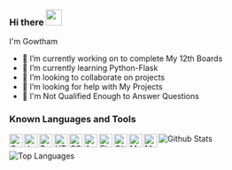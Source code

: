 ### Hi there <img src="https://github.com/rajput2107/rajput2107/blob/master/Assets/Hi.gif" width="29px"> 
I'm Gowtham

- 🔭 I’m currently working on to complete My 12th Boards
- 🌱 I’m currently learning Python-Flask
- 👯 I’m looking to collaborate on projects
- 🤔 I’m looking for help with My Projects
- 💬 I'm Not Qualified Enough to Answer Questions

### Known Languages and Tools

<img align="left" alt="C" width="24px" src="https://cdn.jsdelivr.net/npm/simple-icons@3.2.0/icons/c.svg" />

<img align="left" alt="Java" width="24px" src="https://cdn.jsdelivr.net/npm/simple-icons@3.2.0/icons/java.svg" />

<img align="left" alt="Python" width="24px" src="https://cdn.jsdelivr.net/npm/simple-icons@3.2.0/icons/python.svg" />


<img align="left" alt="HTML" width="24px" src="https://cdn.jsdelivr.net/npm/simple-icons@3.2.0/icons/html5.svg" />

<img align="left" alt="CSS" width="24px" src="https://cdn.jsdelivr.net/npm/simple-icons@3.2.0/icons/css3.svg" />

<img align="left" alt="Android" width="24px" src="https://cdn.jsdelivr.net/npm/simple-icons@3.2.0/icons/android.svg" />

<img align="left" alt="Flask" width="24px" src="https://cdn.jsdelivr.net/npm/simple-icons@3.2.0/icons/flask.svg" />

<img align="left" alt="GitHub" width="24px" src="https://cdn.jsdelivr.net/npm/simple-icons@3.2.0/icons/github.svg" />


<img align="left" alt="MongoDB" width="24px" src="https://cdn.jsdelivr.net/npm/simple-icons@3.2.0/icons/mongodb.svg" />

<img align="left" alt="MySQL" width="24px" src="https://cdn.jsdelivr.net/npm/simple-icons@3.2.0/icons/mysql.svg" />

![Github Stats](https://github-readme-stats.vercel.app/api?username=Gowtham2003&show_icons=true&count_private=true&include_all_commits=true&theme=radical)


![Top Languages](https://github-readme-stats.vercel.app/api/top-langs/?username=Gowtham2003&layout=compact&theme=radical)


